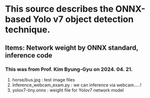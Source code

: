 # This source describes the ONNX-based Yolo v7 object detection technique.
## Items: Network weight by ONNX standard, inference code
### This was from Prof. Kim Byung-Gyu on 2024. 04. 21.

1. horse/bus.jpg :  test image files
2. Inference_webcam_exam.py : we can inference via webcam.....!
3. yolov7-tiny.onnx : weight file for Yolov7 network model
